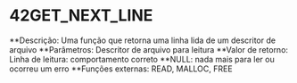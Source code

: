 # 42GET_NEXT_LINE

**Descrição:
Uma função que retorna uma linha lida de um
descritor de arquivo
**Parâmetros: Descritor de arquivo para leitura
**Valor de retorno: Linha de leitura: comportamento correto
**NULL: nada mais para ler ou ocorreu um erro
**Funções externas: READ, MALLOC, FREE


